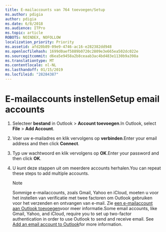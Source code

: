 ```yaml
---
title: E-mailaccounts van 764 toevoegen/Setup
ms.author: pdigia
author: pdigia
ms.date: 6/8/2018
ms.audience: ITPro
ms.topic: article
ROBOTS: NOINDEX, NOFOLLOW
localization_priority: Priority
ms.assetid: afd20b89-09e9-4746-ac16-e282382dd948
ms.openlocfilehash: 1699d0aef5889b0720c2809e3e665ea502dc022e
ms.sourcegitcommit: d6ea5e9458a2b8ceaab3ac4bd483e1130b9a398a
ms.translationtype: MT
ms.contentlocale: nl-NL
ms.lasthandoff: 01/15/2019
ms.locfileid: "28284387"
---
```

# <a name="setup-email-accounts"></a><span data-ttu-id="f0ed0-102">E-mailaccounts instellen</span><span class="sxs-lookup"><span data-stu-id="f0ed0-102">Setup email accounts</span></span>

1. <span data-ttu-id="f0ed0-103">Selecteer **bestand** in Outlook \> **Account toevoegen**.</span><span class="sxs-lookup"><span data-stu-id="f0ed0-103">In Outlook, select **File** \> **Add Account**.</span></span>
    
2. <span data-ttu-id="f0ed0-104">Voer uw e-mailadres en klik vervolgens op **verbinden**.</span><span class="sxs-lookup"><span data-stu-id="f0ed0-104">Enter your email address and then click **Connect**.</span></span>
    
3. <span data-ttu-id="f0ed0-105">Typ uw wachtwoord en klik vervolgens op **OK**.</span><span class="sxs-lookup"><span data-stu-id="f0ed0-105">Enter your password and then click **OK**.</span></span>
    
4. <span data-ttu-id="f0ed0-106">U kunt deze stappen uit om meerdere accounts herhalen.</span><span class="sxs-lookup"><span data-stu-id="f0ed0-106">You can repeat these steps to add multiple accounts.</span></span>
    
    > [!NOTE]
    > <span data-ttu-id="f0ed0-p101">Sommige e-mailaccounts, zoals Gmail, Yahoo en iCloud, moeten u voor het instellen van verificatie met twee factoren om Outlook gebruiken voor het verzenden en ontvangen van e-mail. Zie [een e-mailaccount aan Outlook toevoegen](https://support.office.com/article/6e27792a-9267-4aa4-8bb6-c84ef146101b.aspx)voor meer informatie.</span><span class="sxs-lookup"><span data-stu-id="f0ed0-p101">Some email accounts, like Gmail, Yahoo, and iCloud, require you to set up two-factor authentication in order to use Outlook to send and receive email. See [Add an email account to Outlook](https://support.office.com/article/6e27792a-9267-4aa4-8bb6-c84ef146101b.aspx)for more information.</span></span> 
  

